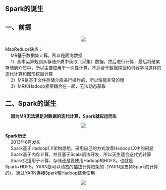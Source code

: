 Spark的诞生
---
## 一、前提
<p align="center">
<img src="https://github.com/Dr11ft/BigDataGuide/blob/master/Pics/Spark%E6%96%87%E6%A1%A3Pics/Spark%E8%AF%9E%E7%94%9F/%E5%89%8D%E6%8F%90.png">
</p>
</p>  

MapReduce缺点：  
&emsp; MR基于数据集计算，所以是面向数据  
&emsp; 1）基本运算规则从存储介质中获取（采集）数据，然后进行计算，最后将结果存储到介质中，所以主要应用于一次性计算，不适合于数据挖掘和机器学习这样的迭代计算和图形挖掘计算  
&emsp; 2）MR是基于文件存储介质进行操作的，所以性能非常的慢  
&emsp; 3）MR和Hadoop紧密耦合在一起，无法动态获取  

## 二、Spark的诞生  
&emsp; **因为MR无法满足对数据的迭代计算，Spark就应运而生**  
<p align="center">
<img src="https://github.com/Dr11ft/BigDataGuide/blob/master/Pics/Spark%E6%96%87%E6%A1%A3Pics/Spark%E8%AF%9E%E7%94%9F/Spark.png">
</p>
</p>  

**Spark历史**  
&emsp; 2013年6月发布  
&emsp; Spark基于Hadoop1.X架构思想，采用自己的方式改善Hadoop1.X中的问题  
&emsp; Spark基于内存计算，并且基于Scala语法开发，所以天生适合迭代式计算  
&emsp; Spark只适用于计算，存储还是要使用Hadoop的HDFS，也就是Spark+HDFS，YARN是可以动态的插拔计算框架的（YARN是支持Spark的计算的），通过YARN连接Spark和Hadoop结合使用  
<p align="center">
<img src="https://github.com/Dr11ft/BigDataGuide/blob/master/Pics/Spark%E6%96%87%E6%A1%A3Pics/Spark%E8%AF%9E%E7%94%9F/%E5%8E%86%E5%8F%B2.png">
</p>
</p>  







